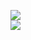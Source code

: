 [![](https://img.shields.io/badge/Made%20With-Github%20Spray-lightgrey.svg?style=for-the-badge&logo=github)](https://github.com/Annihil/github-spray#10543)  
[![](https://i.imgur.com/2DrTn0Z.gif)](https://github.com/Annihil/github-spray)